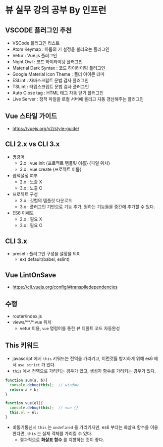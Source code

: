 # 뷰 실무 강의 공부 By 인프런

## VSCODE 플러그인 추천
* VSCode 플러그인 리스트
* Atom Keymap : 아톰의 키 설정을 불러오는 플러그인
* Vetur : Vue.js 플러그인
* Night Owl : 코드 하이라이팅 플러그인
* Material Dark Syntax : 코드 하이라이팅 플러그인
* Google Material Icon Theme : 폴더 아이콘 테마
* ESLint : 자바스크립트 문법 검사 플러그인
* TSLint : 타입스크립트 문법 검사 플러그인
* Auto Close tag : HTML 태그 자동 닫기 플러그인
* Live Server : 정적 파일을 로컬 서버에 올리고 자동 갱신해주는 플러그인

## Vue 스타일 가이드
* https://vuejs.org/v2/style-guide/

## CLI 2.x vs CLI 3.x
* 명령어
  * 2.x : vue init {프로젝트 템플릿 이름} {파일 위치}
  * 3.x : vue create {프로젝트 이름}
* 웹팩설정 여부
  * 2.x : 노출 X
  * 3.x : 노출 O
* 프로젝트 구성
  * 2.x : 깃헙의 템플릿 다운로드
  * 3.x : 플러그인 기반으로 기능 추가, 원하는 기능들을 중간에 추가할 수 있다.
* ES6 이해도
  * 2.x : 필요 X
  * 3.x : 필요 O

## CLI 3.x
* preset : 플러그인 구성을 설정을 의미
  * ex) default(babel, eslint)

## Vue LintOnSave
* https://cli.vuejs.org/config/#transpiledependencies

## 수행
* router/index.js
* views/**/*.vue 위치
  * vetur 이용, `vue` 명령어를 통한 뷰 디폴트 코드 자동완성

## This 키워드
* javascript 에서 `this` 키워드는 전역을 가리키고, 이런것들 방지하게 위해 es6 에서 `use strict` 가 있다.
* `this` 에서 전역으로 가리키는 경우가 있고, 생성자 함수를 가리키는 경우가 있다.
```javascript
function sum(a, b){
  console.debug(this);  // window
  return a + b;
}

function vue(el){
  console.debug(this);  // vue {}
  this.el = el;
}
```
* 비동기통신시 `this` 는 `undefined` 를 가리키지만, es6 부터는 화살표 함수를 이용한다면, `this` 는 실제 객체를 가리킬 수 있다.
  * 결과적으로 __화살표 함수__ 를 지향하는 것이 좋다.